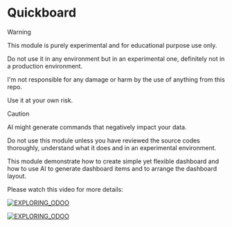 # Quickboard
> [!WARNING]
> This module is purely experimental and for educational purpose use only.
>
> Do not use it in any environment but in an experimental one, definitely not in a production environment.
>
> I'm not responsible for any damage or harm by the use of anything from this repo.
>
> Use it at your own risk.

> [!CAUTION]
> AI might generate commands that negatively impact your data.
>
> Do not use this module unless you have reviewed the source codes thoroughly, understand what it does and in an experimental environment.

This module demonstrate how to create simple yet flexible dashboard and how to use AI to generate dashboard items and to arrange the dashboard layout.

Please watch this video for more details:

[![EXPLORING_ODOO](https://img.youtube.com/vi/LfxlUN9pikI/0.jpg)](https://youtu.be/LfxlUN9pikI)

[![EXPLORING_ODOO](https://img.youtube.com/vi/y_prYVEp9mk/0.jpg)](https://youtu.be/y_prYVEp9mk)
